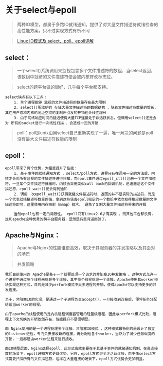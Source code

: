 
# 关于select与epoll

> 两种IO模型，都属于多路IO就绪通知，提供了对大量文件描述符就绪检查的高性能方案，只不过实现方式有所不同

> [Linux IO模式及 select、poll、epoll详解](https://segmentfault.com/a/1190000003063859)

## select：

> 一个select()系统调用来监视包含多个文件描述符的数组，当select返回，该数组中就绪的文件描述符便会被内核修改标志位。

> select的跨平台做的很好，几乎每个平台都支持。 

```
select缺点有以下三点：
    1. 单个进程能够 监视的文件描述符的数量存在最大限制 
    2. select()所维护的 存储大量文件描述符的数据结构 ，随着文件描述符数量的增长，其在用户态和内核的地址空间的复制所引发的开销也会线性增长 
    3. 由于网络响应时间的延迟使得大量TCP连接处于非活跃状态，但调用select()还是会对 所有的socket进行一次线性扫描 ，会造成一定的开销 
```

> poll：poll是unix沿用select自己重新实现了一遍，唯一解决的问题是poll 没有最大文件描述符数量的限制 

## epoll：

```
epoll带来了两个优势，大幅度提升了性能：
    1. 基于事件的就绪通知方式 ，select/poll方式，进程只有在调用一定的方法后，内核才会对所有监视的文件描述符进行扫描，而epoll事件通过epoll_ctl()注册一个文件描述符，一旦某个文件描述符就绪时，内核会采用类似call back的回调机制，迅速激活这个文件描述符，epoll_wait()便会得到通知 
    2. 调用一次epoll_wait()获得就绪文件描述符时，返回的并不是实际的描述符，而是一个代表就绪描述符数量的值，拿到这些值去epoll指定的一个数组中依次取得相应数量的文件描述符即可，这里使用内存映射（mmap）技术， 避免了复制大量文件描述符带来的开销 

    当然epoll也有一定的局限性， epoll只有Linux2.6才有实现 ，而其他平台都没有，这和apache这种优秀的跨平台服务器，显然是有些背道而驰了。 
```

## Apache与Nginx：

> Apache与Nginx的性能谁更高效，取决于其服务器的并发策略以及其面对的场景

> 并发策略

```
我们目前使用的 Apache是基于一个线程处理一个请求的非阻塞IO并发策略 。这种方式允许一个进程中通过多个线程来处理多个连接，其中每个线程处理一个连接。Apache使用其worker模块实现这种方式，目的是减少perfork模式中太多进程的开销，使得apache可以支持更多的并发连接。 

至于，非阻塞IO的实现，是通过一个子进程负责accept()，一旦接收到连接后，便将任务分配给适当worker的线程。

由于apache的线程使用的是内核进程调度器管理的轻量级进程，因此与perfork模式比较，进程上下文切换的开销依然存在，性能提升不是很明显。

而 Nginx使用的是一个进程处理多个连接、非阻塞IO模式 ，这种模式最特别的是设计了独立的listener进程，专门负责接收新的连接，再分配给各个worker，当然为了减少任务调度的开销，一般都是由worker进程来进行接收。 

而IO模型层面，Nginx选择epoll，此方式高效主要在于其基于事件的就绪通知机制，在高连接数的场景下，epoll通知方式更具优势。另外，epoll方式只关注活跃连接，而不像select方式需要扫描所有的文件描述符，这样在大量连接的场景下，epoll方式优势会更加明显。
```